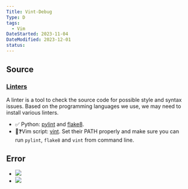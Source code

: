 ```yaml
---
Title: Vint-Debug
Type: D
tags:
  - Vim
DateStarted: 2023-11-04
DateModified: 2023-12-01
status:
---
```


## Source

### [Linters](https://github.com/jdhao/nvim-config/tree/master/docs#linters)

A linter is a tool to check the source code for possible style and syntax issues. Based on the programming languages we use, we may need to install various linters.

- ✅ Python: [pylint](https://github.com/PyCQA/pylint) and [flake8](https://github.com/PyCQA/flake8).
- 🐛❓Vim script: [vint](https://github.com/Kuniwak/vint).
  Set their PATH properly and make sure you can run `pylint`, `flake8` and `vint` from command line.

## Error

- ![](z-Assets/Vint-Debug.png)
- ![](z-Assets/Vint-Debug-1.png)
